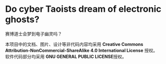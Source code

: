 # Do cyber Taoists dream of electronic ghosts?
赛博道士会梦到电子幽灵吗？

本项目中的文档、图片、设计等非代码内容均采用 **Creative Commons Attribution-NonCommercial-ShareAlike 4.0 International License** 授权。
软件代码部分均采用 **GNU GENERAL PUBLIC LICENSE**授权。
